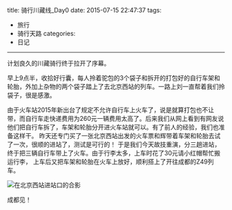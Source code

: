 title: 骑行川藏线_Day0
date: 2015-07-15 22:47:37
tags:
- 旅行
- 骑行天路
categories:
- 日记
---

计划良久的川藏骑行终于拉开了序幕。

早上9点半，收拾好行囊，每人拎着驼包的3个袋子和拆开的打包好的自行车架和轮胎，外加上杂物的两个袋子踏上了去北京西站的列车。一路上刘一直帮着我们拎袋子，很是感激。

 由于火车站2015年新出台了规定不允许自行车上火车了，说是就算打包也不让带，而自行车走快递费用为260元一辆费用太高了。后来我们从网上看到有网友说他们把自行车拆了，车架和轮胎分开进火车站就可以。有了前人的经验，我们也准备这样干。 昨天还专门买了一张北京西站出发的火车票和辉带着车架和轮胎去试了一次，很顺的进站了，测试是可行的！ 于是我们今天故技重演，分三趟进站，终于把三辆自行车带上了火车。由于行李太多，上车时花了30元请小红帽帮忙搬运行李， 上车后又把车架和轮胎在火车上放好，顺利搭上了开往成都的Z49列车。

![在北京西站进站口的合影](/uploads/318/D0.jpg "在北京西站进站口的合影")

成都见！